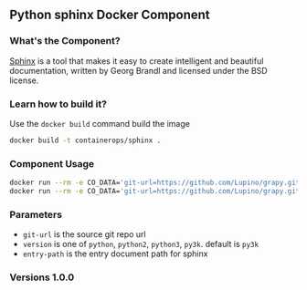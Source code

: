 ## Python sphinx Docker Component

### What's the Component?
[Sphinx](https://github.com/sphinx-doc/sphinx/) is a tool that makes it easy to create intelligent and beautiful documentation, written by Georg Brandl and licensed under the BSD license.

### Learn how to build it?
Use the `docker build` command build the image
```bash
docker build -t containerops/sphinx .
```

### Component Usage
```bash
docker run --rm -e CO_DATA='git-url=https://github.com/Lupino/grapy.git entry-path=docs' containerops/sphinx
docker run --rm -e CO_DATA='git-url=https://github.com/Lupino/grapy.git entry-path=docs version=python' containerops/sphinx
```

### Parameters
- `git-url` is the source git repo url
- `version` is one of `python`, `python2`, `python3`, `py3k`.  default is `py3k`
- `entry-path` is the entry document path for sphinx

### Versions 1.0.0
